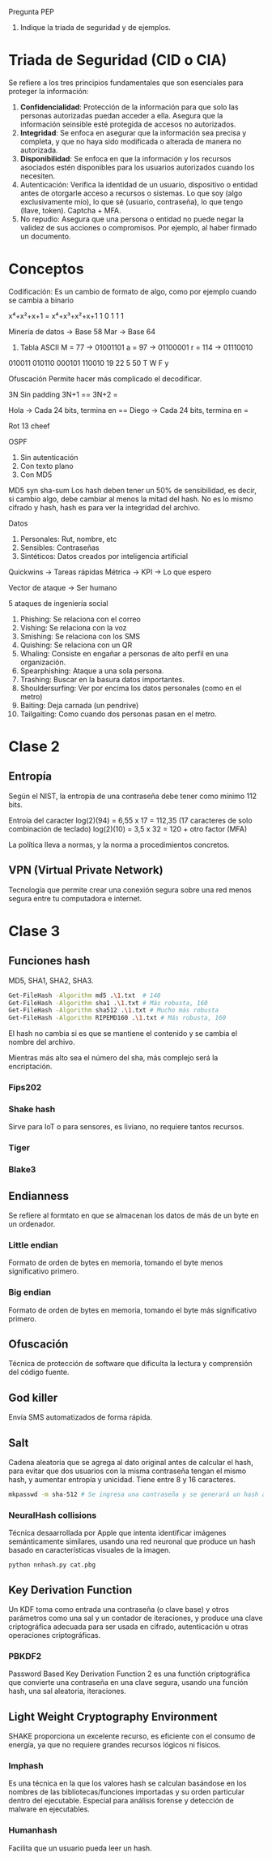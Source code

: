 Pregunta PEP
1. Indique la triada de seguridad y de ejemplos.

# Triada de Seguridad (CID o CIA)
Se refiere a los tres principios fundamentales que son esenciales para proteger la información: 
1. **Confidencialidad**: Protección de la información para que solo las personas autorizadas puedan acceder a ella. Asegura que la información seinsible esté protegida de accesos no autorizados.
2. **Integridad**: Se enfoca en asegurar que la información sea precisa y completa, y que no haya sido modificada o alterada de manera no autorizada.
3. **Disponibilidad**: Se enfoca en que la información y los recursos asociados estén disponibles para los usuarios autorizados cuando los necesiten. 
4. Autenticación: Verifica la identidad de un usuario, dispositivo o entidad antes de otorgarle acceso a recursos o sistemas. Lo que soy (algo exclusivamente mío), lo que sé (usuario, contraseña), lo que tengo (llave, token). Captcha + MFA. 
5. No repudio: Asegura que una persona o entidad no puede negar la validez de sus acciones o compromisos. Por ejemplo, al haber firmado un documento. 
# Conceptos
Codificación: Es un cambio de formato de algo, como por ejemplo cuando se cambia a binario

x⁴+x²+x+1 = x⁴+x³+x²+x+1
          1       0    1    1  1

Minería de datos -> Base 58
Mar -> Base 64
1. Tabla ASCII
M = 77 -> 01001101
a = 97 -> 01100001
r = 114 -> 01110010

010011 010110 000101 110010
   19         22          5         50
   T           W           F          y

Ofuscación
Permite hacer más complicado el decodificar.

3N Sin padding
3N+1 ==
3N+2 = 

Hola -> Cada 24 bits, termina en ==
Diego -> Cada 24 bits, termina en =

Rot 13 
cheef

OSPF
1. Sin autenticación
2. Con texto plano
3. Con MD5

MD5 syn
sha-sum
Los hash deben tener un 50% de sensibilidad, es decir, si cambio algo, debe cambiar al menos la mitad del hash.
No es lo mismo cifrado y hash, hash es para ver la integridad del archivo. 

Datos
1. Personales: Rut, nombre, etc
2. Sensibles: Contraseñas
3. Sintéticos: Datos creados por inteligencia artificial

Quickwins -> Tareas rápidas
Métrica -> KPI -> Lo que espero

Vector de ataque -> Ser humano 

5 ataques de ingeniería social
1. Phishing: Se relaciona con el correo
2. Vishing: Se relaciona con la voz
3. Smishing: Se relaciona con los SMS
4. Quishing: Se relaciona con un QR
5. Whaling: Consiste en engañar a personas de alto perfil en una organización. 
6. Spearphishing: Ataque a una sola persona.
7. Trashing: Buscar en la basura datos importantes.
8. Shouldersurfing: Ver por encima los datos personales (como en el metro)
9. Baiting: Deja carnada (un pendrive)
10. Tailgaiting: Como cuando dos personas pasan en el metro.


# Clase 2
## Entropía
Según el NIST, la entropía de una contraseña debe tener como mínimo 112 bits.

Entroía del caracter
log(2)(94) = 6,55 x 17 = 112,35 (17 caracteres de solo combinación de teclado)
log(2)(10) = 3,5 x 32 = 120 + otro factor (MFA)

La política lleva a normas, y la norma a procedimientos concretos.

## VPN (Virtual Private Network)
Tecnología que permite crear una conexión segura sobre una red menos segura entre tu computadora e internet. 

# Clase 3
## Funciones hash
MD5, SHA1, SHA2, SHA3.

```bash
Get-FileHash -Algorithm md5 .\1.txt  # 148
Get-FileHash -Algorithm sha1 .\1.txt # Más robusta, 160
Get-FileHash -Algorithm sha512 .\1.txt # Mucho más robusta
Get-FileHash -Algorithm RIPEMD160 .\1.txt # Más robusta, 160
```

El hash no cambia si es que se mantiene el contenido y se cambia el nombre del archivo. 

Mientras más alto sea el número del sha, más complejo será la encriptación.
### Fips202

### Shake hash
Sirve para IoT o para sensores, es liviano, no requiere tantos recursos. 

### Tiger
### Blake3

## Endianness
Se refiere al formtato en que se almacenan los datos de más de un byte en un ordenador.
### Little endian
Formato de orden de bytes en memoria, tomando el byte menos significativo primero.

### Big endian
Formato de orden de bytes en memoria, tomando el byte más significativo primero.

## Ofuscación
Técnica de protección de software que dificulta la lectura y comprensión del código fuente.

## God killer
Envía SMS automatizados de forma rápida.

## Salt
Cadena aleatoria que se agrega al dato original antes de calcular el hash, para evitar que dos usuarios con la misma contraseña tengan el mismo hash, y aumentar entropía y unicidad.
Tiene entre 8 y 16 caracteres.
```bash
mkpasswd -m sha-512 # Se ingresa una contraseña y se generará un hash automáticamente
```

### NeuralHash collisions
Técnica desaarrollada por Apple que intenta identificar imágenes semánticamente similares, usando una red neuronal que produce un hash basado en características visuales de la imagen.
```
python nnhash.py cat.pbg
```

## Key Derivation Function
Un KDF toma como entrada una contraseña (o clave base) y otros parámetros como una sal y un contador de iteraciones, y produce una clave criptográfica adecuada para ser usada en cifrado, autenticación u otras operaciones criptográficas.

### PBKDF2
Password Based Key Derivation Function 2 es una functión criptográfica que convierte una contraseña en una clave segura, usando una función hash, una sal aleatoria, iteraciones.

## Light Weight Cryptography Environment
SHAKE proporciona un excelente recurso, es eficiente con el consumo de energía, ya que no requiere grandes recursos lógicos ni físicos.

### Imphash
Es una técnica en la que los valores hash se calculan basándose en los nombres de las bibliotecas/funciones importadas y su orden particular dentro del ejecutable. Especial para análisis forense y detección de malware en ejecutables. 

### Humanhash
Facilita que un usuario pueda leer un hash.